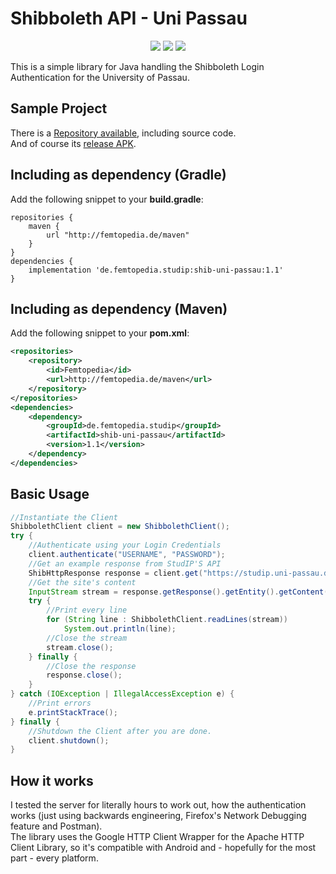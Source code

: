 # Shibboleth API - Uni Passau
<p align="center">
  <a target="_blank" href="https://travis-ci.org/ThexXTURBOXx/shib-uni-passau"><img src="https://travis-ci.org/ThexXTURBOXx/shib-uni-passau.svg?branch=master"></a>
  <a target="_blank" href="http://femtopedia.de/studip/index.php"><img src="https://img.shields.io/website-up-down-green-red/http/www.femtopedia.de/index.php.svg?label=Repository"></a>
  <a target="_blank" href="https://github.com/ThexXTURBOXx/shib-uni-passau/releases"><img src="https://img.shields.io/github/release/thexxturboxx/shib-uni-passau.svg"></a>
</p>
This is a simple library for Java handling the Shibboleth Login Authentication for the University of Passau.

## Sample Project
There is a [Repository available](https://github.com/ThexXTURBOXx/studip-app-uni-passau), including source code.<br>
And of course its [release APK](http://femtopedia.de/studip/index.php).

## Including as dependency (Gradle)
Add the following snippet to your **build.gradle**:
```Gradle
repositories {
    maven {
        url "http://femtopedia.de/maven"
    }
}
dependencies {
    implementation 'de.femtopedia.studip:shib-uni-passau:1.1'
}
```

## Including as dependency (Maven)
Add the following snippet to your **pom.xml**:
```xml
<repositories>
    <repository>
        <id>Femtopedia</id>
        <url>http://femtopedia.de/maven</url>
    </repository>
</repositories>
<dependencies>
    <dependency>
        <groupId>de.femtopedia.studip</groupId>
        <artifactId>shib-uni-passau</artifactId>
        <version>1.1</version>
    </dependency>
</dependencies>
```

## Basic Usage
```Java
//Instantiate the Client
ShibbolethClient client = new ShibbolethClient();
try {
    //Authenticate using your Login Credentials
    client.authenticate("USERNAME", "PASSWORD");
    //Get an example response from StudIP'S API
    ShibHttpResponse response = client.get("https://studip.uni-passau.de/studip/api.php/user");
    //Get the site's content
    InputStream stream = response.getResponse().getEntity().getContent();
    try {
        //Print every line
        for (String line : ShibbolethClient.readLines(stream))
            System.out.println(line);
        //Close the stream
        stream.close();
    } finally {
        //Close the response
        response.close();
    }
} catch (IOException | IllegalAccessException e) {
    //Print errors
    e.printStackTrace();
} finally {
    //Shutdown the Client after you are done.
    client.shutdown();
}
```

## How it works
I tested the server for literally hours to work out, how the authentication works (just using backwards engineering, Firefox's Network Debugging feature and Postman).<br>
The library uses the Google HTTP Client Wrapper for the Apache HTTP Client Library, so it's compatible with Android and - hopefully for the most part - every platform.
